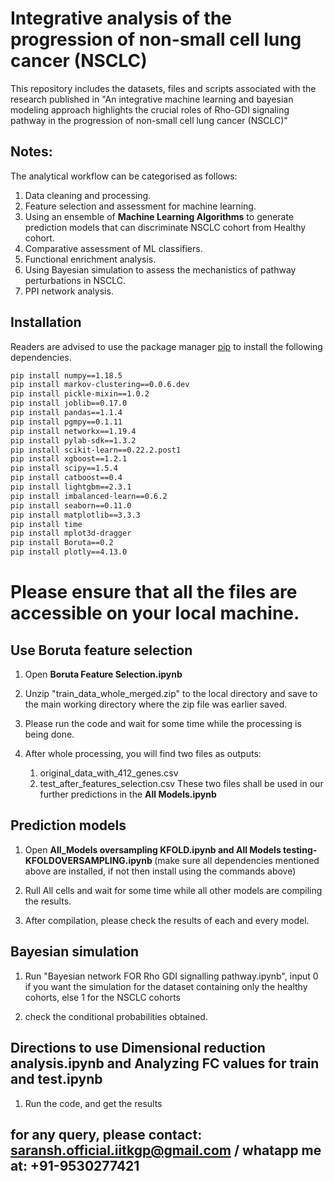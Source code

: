 # Integrative analysis of the progression of non-small cell lung cancer (NSCLC)
This repository includes the datasets, files and scripts associated with the research published in "An integrative machine learning and bayesian modeling approach highlights the crucial roles of Rho-GDI signaling pathway in the progression of non-small cell lung cancer (NSCLC)"

## Notes:

The analytical workflow can be categorised as follows:
1. Data cleaning and processing.
2. Feature selection and assessment for machine learning.
3. Using an ensemble of <b>Machine Learning Algorithms</b> to generate prediction models that can discriminate NSCLC cohort from Healthy cohort.
4. Comparative assessment of ML classifiers.
5. Functional enrichment analysis.
6. Using Bayesian simulation to assess the mechanistics of pathway perturbations in NSCLC.
7. PPI network analysis.

## Installation

Readers are advised to use the package manager [pip](https://pip.pypa.io/en/stable/) to install the following dependencies.

```bash
pip install numpy==1.18.5
pip install markov-clustering==0.0.6.dev
pip install pickle-mixin==1.0.2
pip install joblib==0.17.0
pip install pandas==1.1.4
pip install pgmpy==0.1.11
pip install networkx==1.19.4
pip install pylab-sdk==1.3.2
pip install scikit-learn==0.22.2.post1
pip install xgboost==1.2.1
pip install scipy==1.5.4
pip install catboost==0.4
pip install lightgbm==2.3.1
pip install imbalanced-learn==0.6.2
pip install seaborn==0.11.0
pip install matplotlib==3.3.3
pip install time
pip install mplot3d-dragger
pip install Boruta==0.2
pip install plotly==4.13.0
```
# Please ensure that all the files are accessible on your local machine.

## Use Boruta feature selection

1. Open <b>Boruta Feature Selection.ipynb</b>

2. Unzip "train_data_whole_merged.zip" to the local directory and save to the main working directory where the zip file was earlier saved. 

3. Please run the code and wait for some time while the processing is being done.

4. After whole processing, you will find two files as outputs:
   1. original_data_with_412_genes.csv
   2. test_after_features_selection.csv
  These two files shall be used in our further predictions in the <b>All Models.ipynb</b>

## Prediction models

1. Open <b>All_Models oversampling KFOLD.ipynb and All Models testing-KFOLDOVERSAMPLING.ipynb </b> (make sure all dependencies mentioned above are installed, if not then install using the commands above)


2. Rull All cells and wait for some time while all other models are compiling the results.

3. After compilation, please check the results of each and every model.

## Bayesian simulation

1. Run "Bayesian network FOR Rho GDI signalling pathway.ipynb", input 0 if you want the simulation for the dataset containing only the healthy cohorts, else 1 for the NSCLC cohorts

2. check the conditional probabilities obtained.

## Directions to use <b> Dimensional reduction analysis.ipynb and Analyzing FC values for train and test.ipynb</b>

1. Run the code, and get the results


## for any query, please contact: saransh.official.iitkgp@gmail.com / whatapp me at: +91-9530277421

